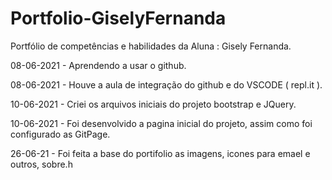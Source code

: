 # Portfolio-GiselyFernanda
Portfólio de competências e habilidades da Aluna : Gisely Fernanda.

08-06-2021 - Aprendendo a usar o github.

08-06-2021 - Houve a aula de integração do github e do VSCODE ( repl.it ).

10-06-2021 - Criei os arquivos iniciais do projeto bootstrap e JQuery.

10-06-2021 - Foi desenvolvido a pagina inicial do projeto, assim como foi configurado as GitPage.

26-06-21 - Foi feita a base do portifolio as imagens, icones para emael e outros, sobre.h